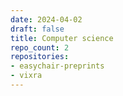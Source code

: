 ```yaml
---
date: 2024-04-02
draft: false
title: Computer science
repo_count: 2
repositories:
- easychair-preprints
- vixra
---
```



